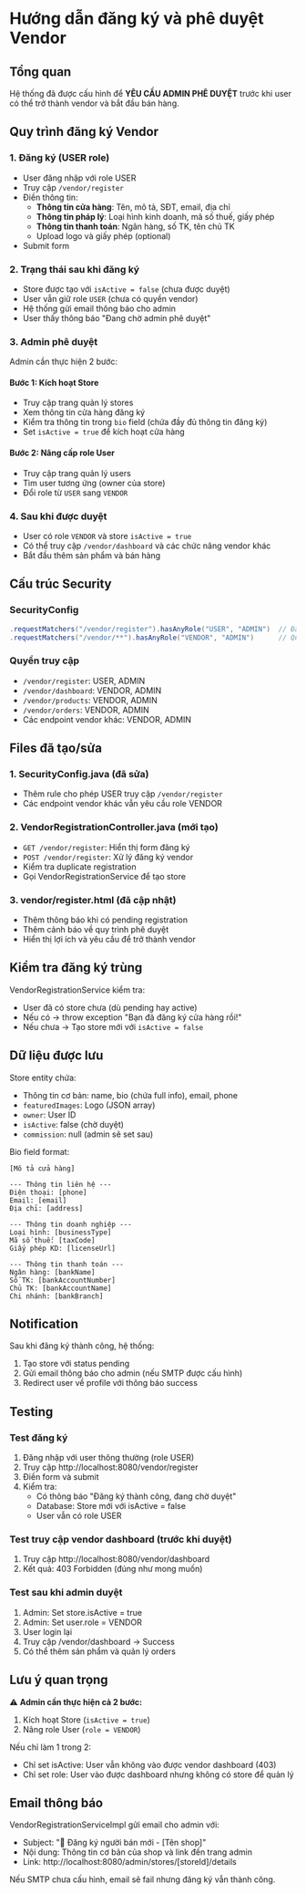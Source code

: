 # Hướng dẫn đăng ký và phê duyệt Vendor

## Tổng quan
Hệ thống đã được cấu hình để **YÊU CẦU ADMIN PHÊ DUYỆT** trước khi user có thể trở thành vendor và bắt đầu bán hàng.

## Quy trình đăng ký Vendor

### 1. Đăng ký (USER role)
- User đăng nhập với role USER
- Truy cập `/vendor/register`
- Điền thông tin:
  - **Thông tin cửa hàng**: Tên, mô tả, SĐT, email, địa chỉ
  - **Thông tin pháp lý**: Loại hình kinh doanh, mã số thuế, giấy phép
  - **Thông tin thanh toán**: Ngân hàng, số TK, tên chủ TK
  - Upload logo và giấy phép (optional)
- Submit form

### 2. Trạng thái sau khi đăng ký
- Store được tạo với `isActive = false` (chưa được duyệt)
- User vẫn giữ role `USER` (chưa có quyền vendor)
- Hệ thống gửi email thông báo cho admin
- User thấy thông báo "Đang chờ admin phê duyệt"

### 3. Admin phê duyệt
Admin cần thực hiện 2 bước:

#### Bước 1: Kích hoạt Store
- Truy cập trang quản lý stores
- Xem thông tin cửa hàng đăng ký
- Kiểm tra thông tin trong `bio` field (chứa đầy đủ thông tin đăng ký)
- Set `isActive = true` để kích hoạt cửa hàng

#### Bước 2: Nâng cấp role User
- Truy cập trang quản lý users
- Tìm user tương ứng (owner của store)
- Đổi role từ `USER` sang `VENDOR`

### 4. Sau khi được duyệt
- User có role `VENDOR` và store `isActive = true`
- Có thể truy cập `/vendor/dashboard` và các chức năng vendor khác
- Bắt đầu thêm sản phẩm và bán hàng

## Cấu trúc Security

### SecurityConfig
```java
.requestMatchers("/vendor/register").hasAnyRole("USER", "ADMIN")  // Đăng ký
.requestMatchers("/vendor/**").hasAnyRole("VENDOR", "ADMIN")      // Quản lý vendor
```

### Quyền truy cập
- `/vendor/register`: USER, ADMIN
- `/vendor/dashboard`: VENDOR, ADMIN
- `/vendor/products`: VENDOR, ADMIN
- `/vendor/orders`: VENDOR, ADMIN
- Các endpoint vendor khác: VENDOR, ADMIN

## Files đã tạo/sửa

### 1. SecurityConfig.java (đã sửa)
- Thêm rule cho phép USER truy cập `/vendor/register`
- Các endpoint vendor khác vẫn yêu cầu role VENDOR

### 2. VendorRegistrationController.java (mới tạo)
- `GET /vendor/register`: Hiển thị form đăng ký
- `POST /vendor/register`: Xử lý đăng ký vendor
- Kiểm tra duplicate registration
- Gọi VendorRegistrationService để tạo store

### 3. vendor/register.html (đã cập nhật)
- Thêm thông báo khi có pending registration
- Thêm cảnh báo về quy trình phê duyệt
- Hiển thị lợi ích và yêu cầu để trở thành vendor

## Kiểm tra đăng ký trùng

VendorRegistrationService kiểm tra:
- User đã có store chưa (dù pending hay active)
- Nếu có → throw exception "Bạn đã đăng ký cửa hàng rồi!"
- Nếu chưa → Tạo store mới với `isActive = false`

## Dữ liệu được lưu

Store entity chứa:
- Thông tin cơ bản: name, bio (chứa full info), email, phone
- `featuredImages`: Logo (JSON array)
- `owner`: User ID
- `isActive`: false (chờ duyệt)
- `commission`: null (admin sẽ set sau)

Bio field format:
```
[Mô tả cửa hàng]

--- Thông tin liên hệ ---
Điện thoại: [phone]
Email: [email]
Địa chỉ: [address]

--- Thông tin doanh nghiệp ---
Loại hình: [businessType]
Mã số thuế: [taxCode]
Giấy phép KD: [licenseUrl]

--- Thông tin thanh toán ---
Ngân hàng: [bankName]
Số TK: [bankAccountNumber]
Chủ TK: [bankAccountName]
Chi nhánh: [bankBranch]
```

## Notification

Sau khi đăng ký thành công, hệ thống:
1. Tạo store với status pending
2. Gửi email thông báo cho admin (nếu SMTP được cấu hình)
3. Redirect user về profile với thông báo success

## Testing

### Test đăng ký
1. Đăng nhập với user thông thường (role USER)
2. Truy cập http://localhost:8080/vendor/register
3. Điền form và submit
4. Kiểm tra:
   - Có thông báo "Đăng ký thành công, đang chờ duyệt"
   - Database: Store mới với isActive = false
   - User vẫn có role USER

### Test truy cập vendor dashboard (trước khi duyệt)
1. Truy cập http://localhost:8080/vendor/dashboard
2. Kết quả: 403 Forbidden (đúng như mong muốn)

### Test sau khi admin duyệt
1. Admin: Set store.isActive = true
2. Admin: Set user.role = VENDOR
3. User login lại
4. Truy cập /vendor/dashboard → Success
5. Có thể thêm sản phẩm và quản lý orders

## Lưu ý quan trọng

⚠️ **Admin cần thực hiện cả 2 bước:**
1. Kích hoạt Store (`isActive = true`)
2. Nâng role User (`role = VENDOR`)

Nếu chỉ làm 1 trong 2:
- Chỉ set isActive: User vẫn không vào được vendor dashboard (403)
- Chỉ set role: User vào được dashboard nhưng không có store để quản lý

## Email thông báo

VendorRegistrationServiceImpl gửi email cho admin với:
- Subject: "🔔 Đăng ký người bán mới - [Tên shop]"
- Nội dung: Thông tin cơ bản của shop và link đến trang admin
- Link: http://localhost:8080/admin/stores/[storeId]/details

Nếu SMTP chưa cấu hình, email sẽ fail nhưng đăng ký vẫn thành công.
